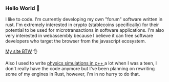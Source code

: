 ### Hello World 👋
I like to code. I'm currently developing my own "forum" software written in rust. I'm extremely interested in crypto (stablecoins specifically) for their potential to be used for microtransactions in software applications. I'm also very interested in webassembly because I believe it can free software developers who target the browser from the javascript ecosystem.

<a href="https://www.blackbot.club">My site BTW</a> 👌

Also I used to write <a href="https://www.youtube.com/@thecoast47/videos"> physics simulations in c++ </a> a lot when I was a teen, I don't really have the code anymore but I've been planning on rewriting some of my engines in Rust, however, i'm in no hurry to do that.

<!--
**K-C-DaCosta/K-C-DaCosta** is a ✨ _special_ ✨ repository because its `README.md` (this file) appears on your GitHub profile.

Here are some ideas to get you started:

- 🔭 I’m currently working on ...
- 🌱 I’m currently learning ...
- 👯 I’m looking to collaborate on ...
- 🤔 I’m looking for help with ...
- 💬 Ask me about ...
- 📫 How to reach me: ...
- 😄 Pronouns: ...
- ⚡ Fun fact: ...
-->
